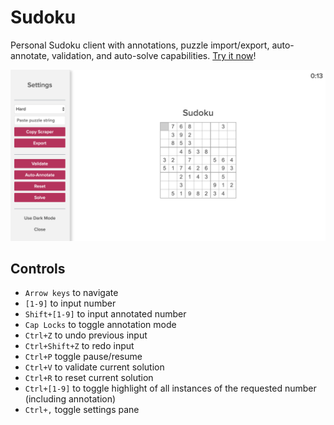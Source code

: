 Sudoku
=========

Personal Sudoku client with annotations, puzzle import/export, auto-annotate, validation, and auto-solve capabilities. [Try it now](http://htmlpreview.github.io/?https://github.com/k39chen/Sudoku/blob/master/index.html)!

![alt='promo2.jpg'](promo2.jpg)

Controls
---------
- `Arrow keys` to navigate
- `[1-9]` to input number
- `Shift+[1-9]` to input annotated number
- `Cap Locks` to toggle annotation mode
- `Ctrl+Z` to undo previous input
- `Ctrl+Shift+Z` to redo input
- `Ctrl+P` toggle pause/resume
- `Ctrl+V` to validate current solution
- `Ctrl+R` to reset current solution
- `Ctrl+[1-9]` to toggle highlight of all instances of the requested number (including annotation)
- `Ctrl+,` toggle settings pane
